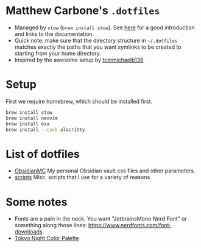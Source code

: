 # Matthew Carbone's `.dotfiles`

- Managed by `stow` (`brew install stow`). See [here](https://systemcrafters.net/managing-your-dotfiles/using-gnu-stow/) for a good introduction and links to the documentation.
- Quick note: make sure that the directory structure in `~/.dotfiles` matches exactly the paths that you want symlinks to be created to starting from your home directory.
- Inspired by the awesome setup by [tcmmichaelb139](https://github.com/tcmmichaelb139/.dotfiles).

# Setup

First we require homebrew, which should be installed first.

```bash
brew install stow
brew install neovim
brew install exa
brew install --cask alacritty
```

# List of dotfiles

- [ObsidianMC](/ObsidianMC/README.md) My personal Obsidian vault css files and other parameters.
- [scripts](/scripts/README.md) Misc. scripts that I use for a variety of reasons.


# Some notes
- Fonts are a pain in the neck. You want "JetbrainsMono Nerd Font" or something along those lines: https://www.nerdfonts.com/font-downloads.
- [Tokyo Night Color Palette](https://lospec.com/palette-list/tokyo-night)

